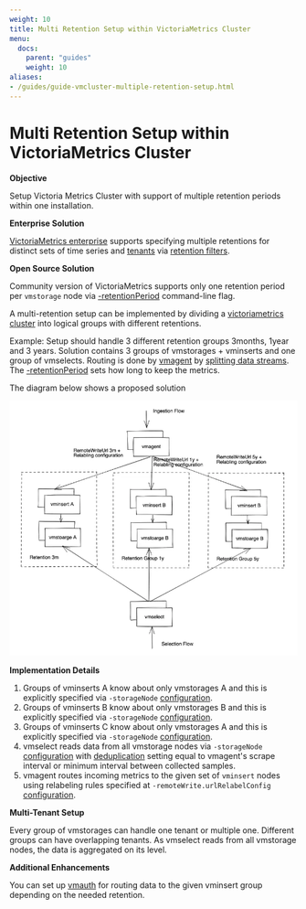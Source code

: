 ```yaml
---
weight: 10
title: Multi Retention Setup within VictoriaMetrics Cluster
menu:
  docs:
    parent: "guides"
    weight: 10
aliases:
- /guides/guide-vmcluster-multiple-retention-setup.html
---
```

# Multi Retention Setup within VictoriaMetrics Cluster

**Objective**

Setup Victoria Metrics Cluster with support of multiple retention periods within one installation.

**Enterprise Solution**

[VictoriaMetrics enterprise](https://docs.victoriametrics.com/enterprise/) supports specifying multiple retentions
for distinct sets of time series and [tenants](https://docs.victoriametrics.com/Cluster-VictoriaMetrics.html#multitenancy)
via [retention filters](https://docs.victoriametrics.com/Cluster-VictoriaMetrics.html#retention-filters).

**Open Source Solution**

Community version of VictoriaMetrics supports only one retention period per `vmstorage` node via [-retentionPeriod](https://docs.victoriametrics.com/#retention) command-line flag.

A multi-retention setup can be implemented by dividing a [victoriametrics cluster](https://docs.victoriametrics.com/Cluster-VictoriaMetrics.html) into logical groups with different retentions.

Example:
Setup should handle 3 different retention groups 3months, 1year and 3 years.
Solution contains 3 groups of vmstorages + vminserts and one group of vmselects. Routing is done by [vmagent](https://docs.victoriametrics.com/vmagent/)
by [splitting data streams](https://docs.victoriametrics.com/vmagent/#splitting-data-streams-among-multiple-systems). 
The [-retentionPeriod](https://docs.victoriametrics.com/#retention) sets how long to keep the metrics.

The diagram below shows a proposed solution

<img src="guide-vmcluster-multiple-retention-setup.webp">

**Implementation Details**

1. Groups of vminserts A know about only vmstorages A and this is explicitly specified via `-storageNode` [configuration](https://docs.victoriametrics.com/Cluster-VictoriaMetrics.html#cluster-setup). 
1. Groups of vminserts B know about only vmstorages B and this is explicitly specified via `-storageNode` [configuration](https://docs.victoriametrics.com/Cluster-VictoriaMetrics.html#cluster-setup). 
1. Groups of vminserts C know about only vmstorages A and this is explicitly specified via `-storageNode` [configuration](https://docs.victoriametrics.com/Cluster-VictoriaMetrics.html#cluster-setup). 
1. vmselect reads data from all vmstorage nodes via `-storageNode` [configuration](https://docs.victoriametrics.com/Cluster-VictoriaMetrics.html#cluster-setup) 
   with [deduplication](https://docs.victoriametrics.com/cluster-victoriametrics/#deduplication) setting equal to vmagent's scrape interval or minimum interval between collected samples. 
1. vmagent routes incoming metrics to the given set of `vminsert` nodes using relabeling rules specified at `-remoteWrite.urlRelabelConfig` [configuration](https://docs.victoriametrics.com/vmagent/#relabeling).

**Multi-Tenant Setup**

Every group of vmstorages can handle one tenant or multiple one. Different groups can have overlapping tenants. As vmselect reads from all vmstorage nodes, the data is aggregated on its level.

**Additional Enhancements**

You can set up [vmauth](https://docs.victoriametrics.com/vmauth.html) for routing data to the given vminsert group depending on the needed retention.
